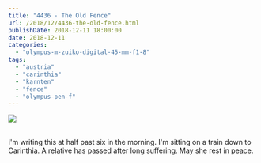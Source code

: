 ```yaml
---
title: "4436 - The Old Fence"
url: /2018/12/4436-the-old-fence.html
publishDate: 2018-12-11 18:00:00
date: 2018-12-11
categories: 
  - "olympus-m-zuiko-digital-45-mm-f1-8"
tags: 
  - "austria"
  - "carinthia"
  - "karnten"
  - "fence"
  - "olympus-pen-f"
---
```

<div class="container">
<div class="center"><a target="_blank" href="https://d25zfm9zpd7gm5.cloudfront.net/1200x1200/2017/20170921_082159_lr.jpg"><img class="webfeedsFeaturedVisual" src="https://d25zfm9zpd7gm5.cloudfront.net/0600x0600/2017/20170921_082159_lr.jpg" /></a></div>
</div>
<br />

I'm writing this at half past six in the morning. I'm sitting on a
train down to Carinthia. A relative has passed after long suffering.
May she rest in peace.